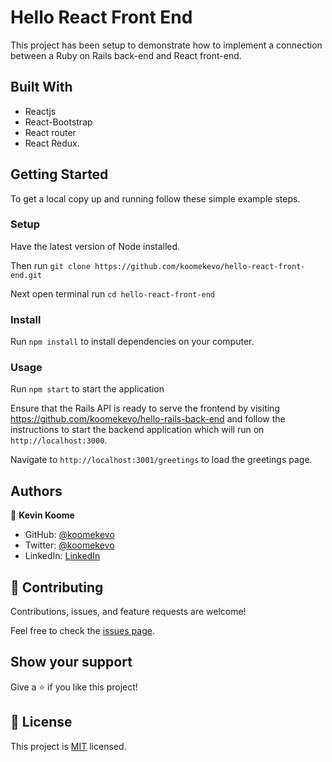 # Hello React Front End

This project has been setup to demonstrate how to implement a connection between a Ruby on Rails back-end and React front-end.

## Built With

- Reactjs
- React-Bootstrap
- React router
- React Redux.

## Getting Started

To get a local copy up and running follow these simple example steps.

### Setup

Have the latest version of Node installed. 

Then run `git clone https://github.com/koomekevo/hello-react-front-end.git`

Next open terminal run `cd hello-react-front-end`

### Install

Run `npm install` to install dependencies on your computer.

### Usage

Run `npm start` to start the application

Ensure that the Rails API is ready to serve the frontend by visiting https://github.com/koomekevo/hello-rails-back-end and follow the instructions to start the backend application which will run on `http://localhost:3000`.

Navigate to `http://localhost:3001/greetings` to load the greetings page.

## Authors

👤 **Kevin Koome**

- GitHub: [@koomekevo](https://github.com/koomekevo)
- Twitter: [@koomekevo](https://twitter.com/koomekevo)
- LinkedIn: [LinkedIn](https://ke.linkedin.com/in/kevin-koome-aab84186)

## 🤝 Contributing

Contributions, issues, and feature requests are welcome!

Feel free to check the [issues page](../../issues/).

## Show your support

Give a ⭐️ if you like this project!

## 📝 License

This project is [MIT](./MIT.md) licensed.